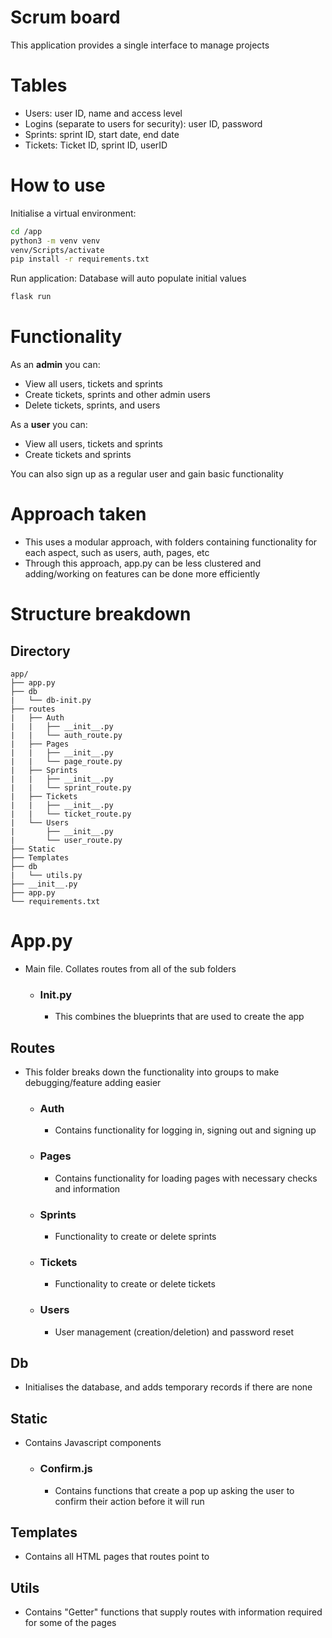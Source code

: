 # Scrum board

This application provides a single interface to manage projects

# Tables
- Users: user ID, name and access level
- Logins (separate to users for security): user ID, password 
- Sprints: sprint ID, start date, end date
- Tickets: Ticket ID, sprint ID, userID

# How to use
Initialise a virtual environment:
```bash
cd /app
python3 -m venv venv 
venv/Scripts/activate
pip install -r requirements.txt
```
Run application: Database will auto populate initial values

```bash
flask run
```

# Functionality
As an <b>admin</b> you can:
- View all users, tickets and sprints
- Create tickets, sprints and other admin users
- Delete tickets, sprints, and users

As a <b>user</b> you can:
- View all users, tickets and sprints
- Create tickets and sprints

You can also sign up as a regular user and gain basic functionality

# Approach taken
- This uses a modular approach, with folders containing functionality for each aspect, such as users, auth, pages, etc
- Through this approach, app.py can be less clustered and adding/working on features can be done more efficiently

# Structure breakdown

## Directory
```
app/
├── app.py    
├── db
|   └── db-init.py  
├── routes
|   ├── Auth
|   |   ├── __init__.py
|   |   └── auth_route.py
|   ├── Pages
|   |   ├── __init__.py
|   |   └── page_route.py
|   ├── Sprints
|   |   ├── __init__.py
|   |   └── sprint_route.py
|   ├── Tickets
|   |   ├── __init__.py
|   |   └── ticket_route.py
|   └── Users
|       ├── __init__.py
|       └── user_route.py
├── Static
├── Templates
├── db
|   └── utils.py    
├── __init__.py
├── app.py
└── requirements.txt
```
# App.py
- Main file. Collates routes from all of the sub folders
    - ### Init.py
        - This combines the blueprints that are used to create the app

## Routes
- This folder breaks down the functionality into groups to make debugging/feature adding easier
    
    - ### Auth
        - Contains functionality for logging in, signing out and signing up
    - ### Pages
        - Contains functionality for loading pages with necessary checks and information
    - ### Sprints
        - Functionality to create or delete sprints

    - ### Tickets
        - Functionality to create or delete tickets

    - ### Users
        - User management (creation/deletion) and password reset

## Db
- Initialises the database, and adds temporary records if there are none

## Static
- Contains Javascript components 
    - ### Confirm.js
        - Contains functions that create a pop up asking the user to confirm their action before it will run

## Templates
- Contains all HTML pages that routes point to

## Utils
- Contains "Getter" functions that supply routes with information required for some of the pages